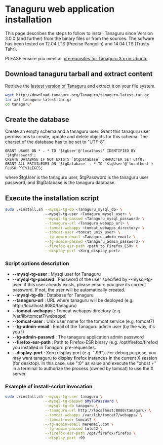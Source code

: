 # Tanaguru web application installation

This page describes the steps to follow to install Tanaguru since Version 3.0.0 (and further) from the binary files or from the sources. The sofware has been tested on 12.04 LTS (Precise Pangolin) and 14.04 LTS (Trusty Tahr).

PLEASE ensure you meet all [prerequisites for Tanaguru 3.x on Ubuntu](#prerequisites).

## Download tanaguru tarball and extract content

Retrieve the [lastest version of Tanaguru](http://download.tanaguru.org/Tanaguru/tanaguru-latest.tar.gz) and extract it on your file system. 

```sh
wget http://download.tanaguru.org/Tanaguru/tanaguru-latest.tar.gz
tar xzf tanaguru-latest.tar.gz
cd tanaguru*
```

## Create the database

Create an empty schema and a tanaguru user. Grant this tanaguru user permissions to create, update and delete objects for this schema. The charset of the database has to be set to "UTF-8".

```mysql
GRANT USAGE ON * . * TO '$tgUser'@'localhost' IDENTIFIED BY '$tgPassword';
CREATE DATABASE IF NOT EXISTS `$tgDatabase` CHARACTER SET utf8;
GRANT ALL PRIVILEGES ON `$tgDatabase` . * TO '$tgUser'@'localhost';
FLUSH PRIVILEGES;
```

where $tgUser is the tanaguru user, $tgPassword is the tanaguru user password, and $tgDatabase is the tanaguru database.

## Execute the installation script

```sh
sudo ./install.sh --mysql-tg-db <Tanaguru_mysql_db> \ 
                  --mysql-tg-user <Tanaguru_mysql_user> \
                  --mysql-tg-passwd <Tanaguru_mysql_password> \
                  --tanaguru-url <Tanaguru_webapp_url> \
                  --tomcat-webapps <tomcat_webapps_directory> \
                  --tomcat-user <tomcat_unix_user> \
                  --tg-admin-email <Tanaguru_admin_email> \
                  --tg-admin-passwd <tanaguru_admin_password> \
                  --firefox-esr-path <path_to_Firefox_ESR> \
                  --display-port <Xorg_display_port>
```

### Script options description


* **--mysql-tg-user** : Mysql user for Tanaguru
* **--mysql-tg-passwd** : Password of the user specified by --mysql-tg-user. if this user already exists, please ensure you give its correct password. If not, the user will be automatically created.
* **--mysql-tg-db** : Database for Tanaguru
* **--tanaguru-url** : URL where tanaguru will be deployed (e.g. http://localhost:8080/tanaguru)
* **--tomcat-webapps** : Tomcat webapps directory (e.g. /var/lib/tomcat7/webapps)
* **--tomcat-user** : Unix user name for the tomcat service (e.g. tomcat7)
* **--tg-admin-email** : Email of the Tanaguru admin user (by the way, it's you !)
* **--tg-admin-passwd** : The tanaguru application admin password
* **--firefox-esr-path** : Path to Firefox-ESR binary (e.g. /opt/firefox/firefox) you installed in Tanaguru pre-requesites.
* **--display-port** : Xorg display port (e.g. ":99"). For debug purpose, you may want tanaguru to display firefox instances in the current X session (for desktop). In this case, use ":0" as value and execute the "xhost +" in a terminal to authorize the process (owned by tomcat) to use the X server.

### Example of install-script invocation

```sh
sudo ./install.sh --mysql-tg-user tanaguru \
                  --mysql-tg-passwd $MyTGPassWord \
                  --mysql-tg-db tanaguru \
                  --tanaguru-url http://localhost:8080/tanaguru/ \
                  --tomcat-webapps /var/lib/tomcat7/webapps/ \
                  --tomcat-user tomcat7 \
                  --tg-admin-email me@email.com \
                  --tg-admin-passwd toto42 \
                  --firefox-esr-path /opt/firefox/firefox \
                  --display_port :99
```

